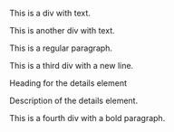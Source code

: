 This is a div with text.

This is another div with text.

This is a regular paragraph.

This is a third div
with a new line.

Heading for the details element

Description of the details element.

This is a fourth div with a bold paragraph.